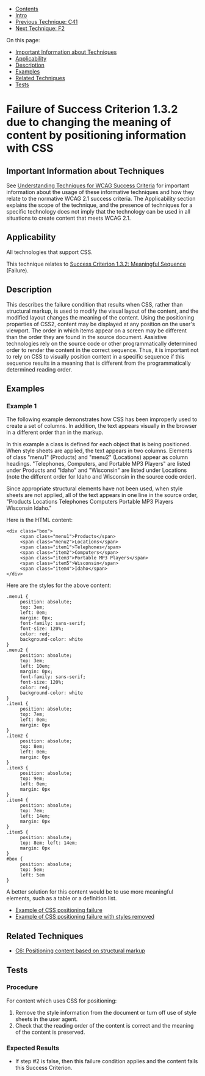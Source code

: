 -   [Contents](https://www.w3.org/WAI/WCAG21/Techniques/#techniques "Table of Contents")
-   [Intro](https://www.w3.org/WAI/WCAG21/Techniques/#introduction "Introduction to Techniques")
-   [Previous Technique: C41](../css/C41)
-   [Next Technique: F2](F2)

On this page:

-   [Important Information about Techniques](#important-information)
-   [Applicability](#applicability)
-   [Description](#description)
-   [Examples](#examples)
-   [Related Techniques](#related)
-   [Tests](#tests)

Failure of Success Criterion 1.3.2 due to changing the meaning of content by positioning information with CSS
=============================================================================================================

Important Information about Techniques
--------------------------------------

See [Understanding Techniques for WCAG Success Criteria](https://www.w3.org/WAI/WCAG21/Understanding/understanding-techniques) for important information about the usage of these informative techniques and how they relate to the normative WCAG 2.1 success criteria. The Applicability section explains the scope of the technique, and the presence of techniques for a specific technology does not imply that the technology can be used in all situations to create content that meets WCAG 2.1.

Applicability
-------------

All technologies that support CSS.

This technique relates to [Success Criterion 1.3.2: Meaningful Sequence](https://www.w3.org/WAI/WCAG21/Understanding/meaningful-sequence) (Failure).

Description
-----------

This describes the failure condition that results when CSS, rather than structural markup, is used to modify the visual layout of the content, and the modified layout changes the meaning of the content. Using the positioning properties of CSS2, content may be displayed at any position on the user's viewport. The order in which items appear on a screen may be different than the order they are found in the source document. Assistive technologies rely on the source code or other programmatically determined order to render the content in the correct sequence. Thus, it is important not to rely on CSS to visually position content in a specific sequence if this sequence results in a meaning that is different from the programmatically determined reading order.

Examples
--------

### Example 1

The following example demonstrates how CSS has been improperly used to create a set of columns. In addition, the text appears visually in the browser in a different order than in the markup.

In this example a class is defined for each object that is being positioned. When style sheets are applied, the text appears in two columns. Elements of class "menu1" (Products) and "menu2" (Locations) appear as column headings. "Telephones, Computers, and Portable MP3 Players" are listed under Products and "Idaho" and "Wisconsin" are listed under Locations (note the different order for Idaho and Wisconsin in the source code order).

Since appropriate structural elements have not been used, when style sheets are not applied, all of the text appears in one line in the source order, "Products Locations Telephones Computers Portable MP3 Players Wisconsin Idaho."

Here is the HTML content:

    <div class="box">      
         <span class="menu1">Products</span>       
         <span class="menu2">Locations</span>       
         <span class="item1">Telephones</span>       
         <span class="item2">Computers</span>       
         <span class="item3">Portable MP3 Players</span>       
         <span class="item5">Wisconsin</span>       
         <span class="item4">Idaho</span>
    </div>

Here are the styles for the above content:

    .menu1 { 
         position: absolute; 
         top: 3em; 
         left: 0em;     
         margin: 0px; 
         font-family: sans-serif;     
         font-size: 120%; 
         color: red; 
         background-color: white 
    }        
    .menu2 { 
         position: absolute; 
         top: 3em; 
         left: 10em;     
         margin: 0px; 
         font-family: sans-serif;     
         font-size: 120%; 
         color: red; 
         background-color: white 
    }      
    .item1 { 
         position: absolute; 
         top: 7em; 
         left: 0em; 
         margin: 0px 
    }      
    .item2 { 
         position: absolute; 
         top: 8em; 
         left: 0em; 
         margin: 0px 
    }      
    .item3 { 
         position: absolute; 
         top: 9em; 
         left: 0em; 
         margin: 0px 
    }      
    .item4 { 
         position: absolute; 
         top: 7em; 
         left: 14em; 
         margin: 0px 
    }      
    .item5 { 
         position: absolute; 
         top: 8em; left: 14em; 
         margin: 0px 
    }      
    #box { 
         position: absolute; 
         top: 5em; 
         left: 5em 
    } 

A better solution for this content would be to use more meaningful elements, such as a table or a definition list.

-   [Example of CSS positioning failure](../../working-examples/failure-css-positioning/)
-   [Example of CSS positioning failure with styles removed](../../working-examples/failure-css-positioning/styles-removed)

Related Techniques
------------------

-   [C6: Positioning content based on structural markup](https://www.w3.org/WAI/WCAG21/Techniques/css/C6)

Tests
-----

### Procedure

For content which uses CSS for positioning:

1.  Remove the style information from the document or turn off use of style sheets in the user agent.
2.  Check that the reading order of the content is correct and the meaning of the content is preserved.

### Expected Results

-   If step \#2 is false, then this failure condition applies and the content fails this Success Criterion.
